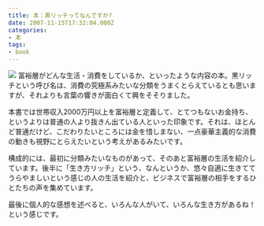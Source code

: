 ```yaml
---
title: 本：黒リッチってなんですか?
date: 2007-11-15T17:32:04.000Z
categories:
- 本
tags:
- book
---
```

[![](http://ec2.images-amazon.com/images/I/41lwt6eXALL._SL180_.jpg)](http://www.amazon.co.jp/gp/product/408780450X?ie=UTF8&tag=yutakayamaguc-22&linkCode=xm2&camp=247&creativeASIN=408780450X) 富裕層がどんな生活・消費をしているか、といったような内容の本。黒リッチという呼び名は、消費の究極系みたいな分類をうまくとらえているとも思いますが、それよりも言葉の響きが面白くて興をそそりました。

<!-- more -->

本書では世帯収入2000万円以上を富裕層と定義して、とてつもないお金持ち、というよりは普通の人より抜きん出ている人といった印象です。それは、ほとんど普通だけど、こだわりたいところには金を惜しまない、一点豪華主義的な消費の動きも視野にとらえたいという考えがあるみたいです。

構成的には、最初に分類みたいなものがあって、そのあと富裕層の生活を紹介しています。後半に「生き方リッチ」という、なんというか、悠々自適に生きててうらやましいという感じの人の生活を紹介と、ビジネスで富裕層の相手をするひとたちの声を集めています。

最後に個人的な感想を述べると、いろんな人がいて、いろんな生き方があるね！という感じです。

